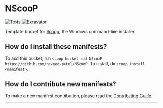 # NScooP

<!-- Uncomment the following line after replacing placeholders -->
[![Tests](https://github.com/naveed-patel/NScooP/actions/workflows/ci.yml/badge.svg)](https://github.com/naveed-patel/NScooP/actions/workflows/ci.yml) [![Excavator](https://github.com/naveed-patel/NScooP/actions/workflows/excavator.yml/badge.svg)](https://github.com/naveed-patel/NScooP/actions/workflows/excavator.yml)

Template bucket for [Scoop](https://scoop.sh), the Windows command-line installer.

How do I install these manifests?
---------------------------------

To add this bucket, run `scoop bucket add NScooP https://github.com/naveed-patel/NScooP`. To install, do `scoop install <manifest>`.

How do I contribute new manifests?
----------------------------------

To make a new manifest contribution, please read the [Contributing Guide](https://github.com/ScoopInstaller/.github/blob/main/.github/CONTRIBUTING.md).

----

